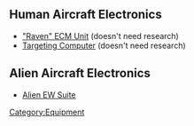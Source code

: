 ## Human Aircraft Electronics

- ["Raven" ECM
  Unit](Aircraft_Equipment/Electronics/Raven_ECM_Unit "wikilink")
  (doesn't need research)
- [Targeting
  Computer](Aircraft_Equipment/Electronics/Targeting_Computer "wikilink")
  (doesn't need research)

## Alien Aircraft Electronics

- [Alien EW
  Suite](Aircraft_Equipment/Electronics/Alien_EW_Suite "wikilink")

[Category:Equipment](Category:Equipment "wikilink")